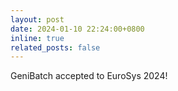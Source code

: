 ```yaml
---
layout: post
date: 2024-01-10 22:24:00+0800
inline: true
related_posts: false
---
```


GeniBatch accepted to EuroSys 2024!
